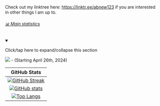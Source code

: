 Check out my linktree here: https://linktr.ee/abnew123 if you are interested in other things I am up to. 

###### [📊️ Main statistics](#-Main-statistics)

<details open><summary><p lang="en">Click/tap here to expand/collapse this section</p></summary>

![](https://komarev.com/ghpvc/?username=abnew123&color=green) - (Starting April 26th, 2024)

| GitHub Stats |
|:---:|
| [![GitHub Streak](https://streak-stats.demolab.com/?user=abnew123)](https://git.io/streak-stats) |
| [![GitHub stats](https://github-readme-stats.vercel.app/api?username=abnew123)](https://github.com/anuraghazra/github-readme-stats) |
| [![Top Langs](https://github-readme-stats.vercel.app/api/top-langs/?username=abnew123&layout=compact)](https://github.com/anuraghazra/github-readme-stats) |

</details> <!-- End of main statistics section !-->
